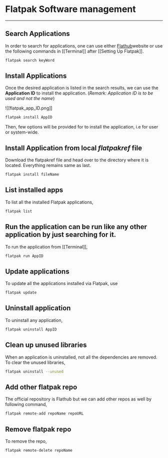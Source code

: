# Flatpak Software management
---

## Search Applications
In order to search for applications, one can use either [Flathub](https://flathub.org/home)website or use the following commands in [[Terminal]] after [[Setting Up Flatpak]].
```bash
flatpak search keyWord 
```

## Install Applications 
Once the desired application is listed in the search results, we can use the **Application ID** to install the application. (*Remark: Application ID is to be used and not the name*)

![[flatpak_app_ID.png]]

```bash
flatpak install AppID
```
Then, few options will be provided for to install the application, i.e for user or system-wide. 

## Install Application from local *flatpakref* file
Download the flatpakref file and head over to the directory where it is located. Everything remains same as last.
```bash
flatpak install fileName
```

## List installed apps
To list all the installed Flatpak applications, 
```bash
flatpak list
```

## Run the application can be run like any other application by just searching for it. 
To run the application from [[Terminal]], 
```bash
flatpak run AppID
```

## Update applications
To update all the applications installed via Flatpak, use
```bash
flatpak update 
```

## Uninstall application 
To uninstall any application, 
```bash 
flatpak uninstall AppID
```

## Clean up unused libraries 
When an application is uninstalled, not all the dependencies are removed. To clear the unused libraries, 
```bash 
flatpak uninstall --unused
```

## Add other flatpak repo
The official repository is Flathub but we can add other repos as well by following command, 
```bash
flatpak remote-add repoName repoURL
```

## Remove flatpak repo
To remove the repo, 
```bash
flatpak remote-delete repoName
```

